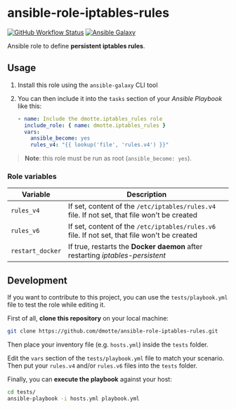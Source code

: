 # ansible-role-iptables-rules

[![GitHub Workflow Status](https://img.shields.io/github/workflow/status/dmotte/ansible-role-iptables-rules/release?logo=github&style=flat-square)](https://github.com/dmotte/ansible-role-iptables-rules/actions)
[![Ansible Galaxy](https://img.shields.io/badge/galaxy-dmotte.iptables__rules-blueviolet?logo=ansible&style=flat-square)](https://galaxy.ansible.com/dmotte/iptables_rules)

Ansible role to define **persistent iptables rules**.

## Usage

1. Install this role using the `ansible-galaxy` CLI tool
2. You can then include it into the `tasks` section of your *Ansible Playbook* like this:

   ```yaml
   - name: Include the dmotte.iptables_rules role
     include_role: { name: dmotte.iptables_rules }
     vars:
       ansible_become: yes
       rules_v4: "{{ lookup('file', 'rules.v4') }}"
   ```

> **Note**: this role must be run as root (`ansible_become: yes`).

### Role variables

Variable         | Description
---------------- | ---
`rules_v4`       | If set, content of the `/etc/iptables/rules.v4` file. If not set, that file won't be created
`rules_v6`       | If set, content of the `/etc/iptables/rules.v6` file. If not set, that file won't be created
`restart_docker` | If true, restarts the **Docker daemon** after restarting *iptables-persistent*

## Development

If you want to contribute to this project, you can use the `tests/playbook.yml` file to test the role while editing it.

First of all, **clone this repository** on your local machine:

```bash
git clone https://github.com/dmotte/ansible-role-iptables-rules.git
```

Then place your inventory file (e.g. `hosts.yml`) inside the `tests` folder.

Edit the `vars` section of the `tests/playbook.yml` file to match your scenario. Then put your `rules.v4` and/or `rules.v6` files into the `tests` folder.

Finally, you can **execute the playbook** against your host:

```bash
cd tests/
ansible-playbook -i hosts.yml playbook.yml
```

